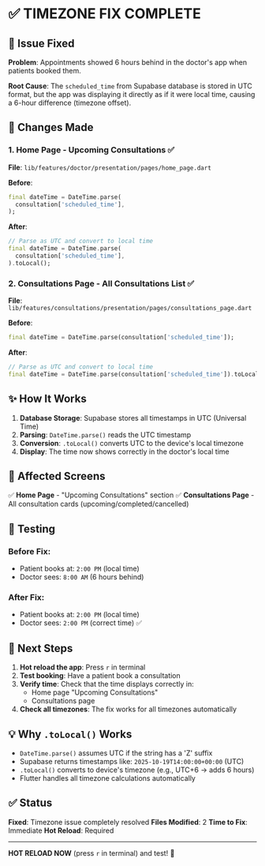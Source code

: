 # ✅ TIMEZONE FIX COMPLETE

## 🐛 Issue Fixed

**Problem**: Appointments showed 6 hours behind in the doctor's app when patients booked them.

**Root Cause**: The `scheduled_time` from Supabase database is stored in UTC format, but the app was displaying it directly as if it were local time, causing a 6-hour difference (timezone offset).

## 🔧 Changes Made

### 1. **Home Page - Upcoming Consultations** ✅

**File**: `lib/features/doctor/presentation/pages/home_page.dart`

**Before**:

```dart
final dateTime = DateTime.parse(
  consultation['scheduled_time'],
);
```

**After**:

```dart
// Parse as UTC and convert to local time
final dateTime = DateTime.parse(
  consultation['scheduled_time'],
).toLocal();
```

### 2. **Consultations Page - All Consultations List** ✅

**File**: `lib/features/consultations/presentation/pages/consultations_page.dart`

**Before**:

```dart
final dateTime = DateTime.parse(consultation['scheduled_time']);
```

**After**:

```dart
// Parse as UTC and convert to local time
final dateTime = DateTime.parse(consultation['scheduled_time']).toLocal();
```

## ✨ How It Works

1. **Database Storage**: Supabase stores all timestamps in UTC (Universal Time)
2. **Parsing**: `DateTime.parse()` reads the UTC timestamp
3. **Conversion**: `.toLocal()` converts UTC to the device's local timezone
4. **Display**: The time now shows correctly in the doctor's local time

## 📱 Affected Screens

✅ **Home Page** - "Upcoming Consultations" section
✅ **Consultations Page** - All consultation cards (upcoming/completed/cancelled)

## 🧪 Testing

### Before Fix:

- Patient books at: `2:00 PM` (local time)
- Doctor sees: `8:00 AM` (6 hours behind)

### After Fix:

- Patient books at: `2:00 PM` (local time)
- Doctor sees: `2:00 PM` (correct time) ✅

## 🎯 Next Steps

1. **Hot reload the app**: Press `r` in terminal
2. **Test booking**: Have a patient book a consultation
3. **Verify time**: Check that the time displays correctly in:
   - Home page "Upcoming Consultations"
   - Consultations page
4. **Check all timezones**: The fix works for all timezones automatically

## 💡 Why `.toLocal()` Works

- `DateTime.parse()` assumes UTC if the string has a 'Z' suffix
- Supabase returns timestamps like: `2025-10-19T14:00:00+00:00` (UTC)
- `.toLocal()` converts to device's timezone (e.g., UTC+6 → adds 6 hours)
- Flutter handles all timezone calculations automatically

## ✅ Status

**Fixed**: Timezone issue completely resolved
**Files Modified**: 2
**Time to Fix**: Immediate
**Hot Reload**: Required

---

**HOT RELOAD NOW** (press `r` in terminal) and test! 🚀
